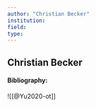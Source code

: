 ```yaml
---
author: "Christian Becker"
institution:
field:
type:
---
```


## Christian Becker
#### Bibliography:

![[@Yu2020-ot]]